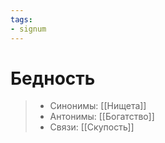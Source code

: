 ```yaml
---
tags: 
- signum
---
```

# Бедность

> - Синонимы: [[Нищета]]
> - Антонимы: [[Богатство]]
> - Связи: [[Скупость]]